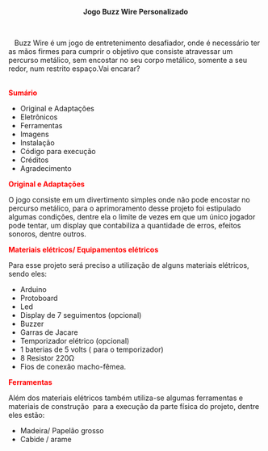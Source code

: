 <p style="text-align: center;" align="center"><strong>Jogo Buzz Wire Personalizado</strong></p>
<p><strong>&nbsp;</strong></p>
<p>&nbsp; &nbsp;Buzz Wire &eacute; um jogo de entretenimento desafiador, onde &eacute; necess&aacute;rio ter as m&atilde;os firmes para cumprir o objetivo que consiste atravessar um percurso met&aacute;lico, sem encostar no seu corpo met&aacute;lico, somente a seu redor, num restrito espa&ccedil;o.Vai encarar?&nbsp; &nbsp; &nbsp; &nbsp; &nbsp; &nbsp; &nbsp; &nbsp; &nbsp; &nbsp; &nbsp; &nbsp; &nbsp; &nbsp; &nbsp; &nbsp; &nbsp; &nbsp; &nbsp; &nbsp; &nbsp; &nbsp; &nbsp; &nbsp; &nbsp; &nbsp; &nbsp; &nbsp; &nbsp; &nbsp; &nbsp; &nbsp; &nbsp; &nbsp; &nbsp; &nbsp; &nbsp; &nbsp; &nbsp; &nbsp; &nbsp; &nbsp; &nbsp; &nbsp; &nbsp; &nbsp; &nbsp; &nbsp; &nbsp; &nbsp; &nbsp; &nbsp; &nbsp; &nbsp; &nbsp;&nbsp;</p>
<p><strong><span style="color: #ff0000;">Sum&aacute;rio</span>&nbsp;</strong></p>
<ul>
<li>Original e Adapta&ccedil;&otilde;es&nbsp;</li>
<li>Eletr&ocirc;nicos</li>
<li>Ferramentas&nbsp;</li>
<li>Imagens</li>
<li>Instala&ccedil;&atilde;o</li>
<li>C&oacute;digo para execu&ccedil;&atilde;o&nbsp;</li>
<li>Cr&eacute;ditos</li>
<li>Agradecimento&nbsp;&nbsp;</li>
</ul>
<p><strong><span style="color: #ff0000;">Original e Adapta&ccedil;&otilde;es</span>&nbsp;</strong></p>
<p>O jogo consiste em um divertimento simples onde n&atilde;o pode encostar no percurso met&aacute;lico, para o aprimoramento desse projeto foi estipulado algumas condi&ccedil;&otilde;es, dentre ela o limite de vezes em que um &uacute;nico jogador pode tentar, um display que contabiliza a quantidade de erros, efeitos sonoros, dentre outros.</p>
<p><span style="color: #ff0000;"><strong>Materiais el&eacute;tricos/ Equipamentos el&eacute;tricos</strong></span></p>
<p>Para esse projeto ser&aacute; preciso a utiliza&ccedil;&atilde;o de alguns materiais el&eacute;tricos, sendo eles:</p>
<ul>
<li>Arduino</li>
<li>Protoboard</li>
<li>Led</li>
<li>Display de 7 seguimentos (opcional)</li>
<li>Buzzer</li>
<li>Garras de Jacare</li>
<li>Temporizador el&eacute;trico (opcional)</li>
<li>1 baterias de 5 volts ( para o temporizador)</li>
<li>8 Resistor 220&Omega;</li>
<li>Fios de conex&atilde;o macho-f&ecirc;mea.</li>
</ul>
<p><span style="color: #ff0000;"><strong>Ferramentas</strong></span></p>
<p>Al&eacute;m dos materiais el&eacute;tricos tamb&eacute;m utiliza-se algumas ferramentas e materiais de constru&ccedil;&atilde;o &nbsp;para a execu&ccedil;&atilde;o da parte f&iacute;sica do projeto, dentre eles est&atilde;o:&nbsp; &nbsp;</p>
<ul>
<li>Madeira/ Papel&atilde;o grosso</li>
<li>Cabide / arame</li>
</ul>
